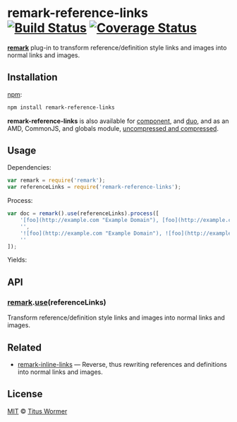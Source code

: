 # remark-reference-links [![Build Status](https://img.shields.io/travis/wooorm/remark-reference-links.svg)](https://travis-ci.org/wooorm/remark-reference-links) [![Coverage Status](https://img.shields.io/codecov/c/github/wooorm/remark-reference-links.svg)](https://codecov.io/github/wooorm/remark-reference-links)

[**remark**](https://github.com/wooorm/remark) plug-in to transform
reference/definition style links and images into normal links and images.

## Installation

[npm](https://docs.npmjs.com/cli/install):

```bash
npm install remark-reference-links
```

**remark-reference-links** is also available for
[component](https://github.com/componentjs/component), and
[duo](http://duojs.org/#getting-started), and as an AMD, CommonJS, and globals
module, [uncompressed and compressed](https://github.com/wooorm/remark-reference-links/releases).

## Usage

Dependencies:

```javascript
var remark = require('remark');
var referenceLinks = require('remark-reference-links');
```

Process:

```javascript
var doc = remark().use(referenceLinks).process([
    '[foo](http://example.com "Example Domain"), [foo](http://example.com "Example Domain"), [bar](http://example.com "Example Domain").',
    '',
    '![foo](http://example.com "Example Domain"), ![foo](http://example.com "Example Domain"), ![bar](http://example.com "Example Domain").',
    ''
]);
```

Yields:

## API

### [remark](https://github.com/wooorm/remark#api).[use](https://github.com/wooorm/remark#remarkuseplugin-options)(referenceLinks)

Transform reference/definition style links and images into normal links
and images.

## Related

*   [remark-inline-links](https://github.com/wooorm/remark-inline-links)
    — Reverse, thus rewriting references and definitions into normal links
    and images.

## License

[MIT](LICENSE) © [Titus Wormer](http://wooorm.com)
